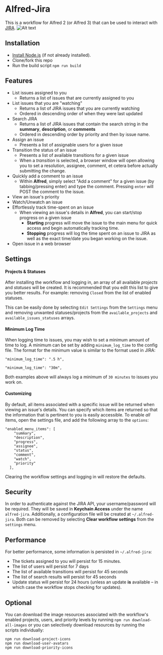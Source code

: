 # Alfred-Jira
This is a workflow for Alfred 2 (or Alfred 3) that can be used to interact with [JIRA](http://www.atlassian.com/jira).
![Alt text](https://github.com/steyep/alfred-jira/raw/master/resources/demo.gif)
## Installation 
* [Install Node.js](https://nodejs.org/en/download/package-manager/) (if not already installed).
* Clone/fork this repo
* Run the build script `npm run build`

## Features
* List issues assigned to you
  * Returns a list of issues that are currently assigned to you
* List issues that you are "watching"
  * Returns a list of JIRA issues that you are currently watching
  * Ordered in descending order of when they were last updated
* Search JIRA
  * Returns a list of JIRA issues that contain the search string in the **summary**, **description**, or **comments**
  * Ordered in descending order by priority and then by issue name.
* Assign an issue
  * Presents a list of assignable users for a given issue
* Transition the status of an issue
  * Presents a list of available transitions for a given issue
  * When a *transition* is selected, a browser window will open allowing you to set a resolution, assignee, comment, et cetera before actually submitting the change. 
* Quickly add a comment to an issue
  * Within **Alfred**, simply select "Add a comment" for a given issue (by tabbing/pressing enter) and type the comment. Pressing `enter` will POST the comment to the issue. 
* View an issue's priority
* Watch/Unwatch an issue
* Effortlessly track time-spent on an issue
  * When viewing an issue's details in **Alfred**, you can start/stop progress on a given issue
    * **Starting** progress will move the issue to the main menu for quick access and begin automatically tracking time.
    * **Stopping** progress will log the time spent on an issue to JIRA as well as the exact time/date you began working on the issue.
* Open issue in a web browser

## Settings
#### Projects & Statuses
After installing the workflow and logging in, an array of all available _projects_ and _statuses_ will be created. It is recommended that you edit this list to give you better results. For example: removing `Closed` from the list of enabled statuses. 

This can be easily done by selecting `Edit Settings` from the `Settings` menu and removing unwanted statuses/projects from the `available_projects` and `available_issues_statuses` arrays. 
#### Minimum Log Time
When logging time to issues, you may wish to set a minimum amount of time to log. A minimum can be set by adding `minimum_log_time` to the config file. The format for the minimum value is similar to the format used in JIRA:

  ```
  "minimum_log_time": ".5 h",
  ```

  ```
  "minimum_log_time": "30m",
  ```
Both examples above will always log a minimum of `30 minutes` to issues you work on. 
#### Customizing
By default, all items associated with a specific issue will be returned when viewing an issue's details. You can specify which items are returned so that the information that is pertinent to you is easily accessible. To enable _all_ items, open the settings file, and add the following array to the `options`:

  ```
  "enabled_menu_items": [
      "summary",
      "description",
      "progress",
      "assignee",
      "status",
      "comment",
      "watch",
      "priority"
    ],
  ```
Clearing the workflow settings and logging in will restore the defaults.

## Security
In order to authenticate against the JIRA API, your username/password will be required. They will be saved in **Keychain Access**  under the name `alfred-jira`. Additionally, a configuration file will be created at `~/.alfred-jira`. Both can be removed by selecting **Clear workflow settings** from the `settings` menu.

## Performance
For better performance, some information is persisted in `~/.alfred-jira`:

* The tickets assigned to you will persist for 15 minutes. 
* The list of users will persist for 7 days
* The list of available transitions will persist for 45 seconds
* The list of search results will persist for 45 seconds
* Update status will persist for 24 hours (unless an update **is** available – in which case the workflow stops checking for updates).

## Optional
You can download the image resources associated with the workflow's enabled projects, users, and priority levels by running `npm run download-all-images` or you can selectively download resources by running the scripts individually: 

  ```
  npm run download-project-icons
  npm run download-user-avatars
  npm run download-priority-icons
  ```